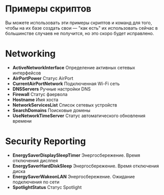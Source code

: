 # Примеры скриптов

Вы можете использовать эти примеры скриптов и команд для того, чтобы на их базе создать свои — "как есть" их использовать сейчас в большинстве случаев не получится, но это скоро будет исправлено.

# Networking

+ **ActiveNetworkInterface** Определение активных сетевых интерфейсов
+ **AirPortPower** Статус AirPort
+ **CurrentAirPortNetwork** Подключенная Wi-Fi сеть
+ **DNSServers** Ручные настройки DNS
+ **Firewall** Статус фаервола
+ **Hostname** Имя хоста
+ **NetworkServicesList** Список сетевых устройств
+ **SearchDomains** Поисковые домены
+ **UseNetworkTimeServer** Статус автоматического обновления времени 

# Security Reporting

+ **EnergySaverDisplaySleepTimer** Энергосбережение. Время отключения дислпея
+ **EnergySaverHardDiskSleep** Энергосбережение. Время отключения диска  
+ **EnergySaverWakeonLAN** Энергосбережение. Ожидание подключения по сети
+ **SpotlightStatus** Статус Spotlight